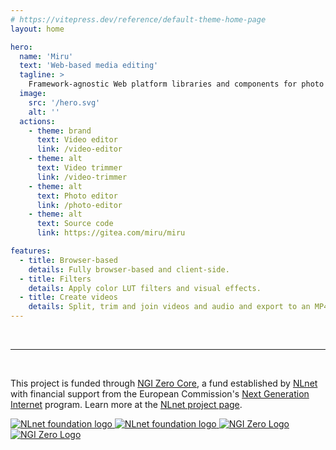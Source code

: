 ```yaml
---
# https://vitepress.dev/reference/default-theme-home-page
layout: home

hero:
  name: 'Miru'
  text: 'Web-based media editing'
  tagline: >
    Framework-agnostic Web platform libraries and components for photo and video editing with WebGL and WebCodecs
  image:
    src: '/hero.svg'
    alt: ''
  actions:
    - theme: brand
      text: Video editor
      link: /video-editor
    - theme: alt
      text: Video trimmer
      link: /video-trimmer
    - theme: alt
      text: Photo editor
      link: /photo-editor
    - theme: alt
      text: Source code
      link: https://gitea.com/miru/miru

features:
  - title: Browser-based
    details: Fully browser-based and client-side.
  - title: Filters
    details: Apply color LUT filters and visual effects.
  - title: Create videos
    details: Split, trim and join videos and audio and export to an MP4.
---
```


<br>

---

<br>

This project is funded through [NGI Zero Core](https://nlnet.nl/core), a fund established by [NLnet](https://nlnet.nl) with financial support from the European Commission's [Next Generation Internet](https://ngi.eu) program. Learn more at the [NLnet project page](https://nlnet.nl/project/Miru).

<p class="flex flex-wrap items-center gap-2">
  <a href="https://nlnet.nl">
    <img class="light-only w-50" src="/nlnet-banner.svg" alt="NLnet foundation logo" />
    <img class="dark-only w-50" src="/nlnet-banner-diapositive.svg" alt="NLnet foundation logo" />
  </a>
  <a href="https://nlnet.nl/core">
    <img class="light-only w-50" src="/NGI0_tag.svg" alt="NGI Zero Logo" />
    <img class="dark-only w-50" src="/NGI0_tag_white_mono.svg" alt="NGI Zero Logo" />
  </a>
</p>

<HeroAnimation ref="heroAnimation" v-bind="heroImageAttrs"/>

<script setup lang="ts">
import { ref, watchEffect } from 'vue'
import HeroAnimation from './hero-animation.vue'

const heroAnimation = ref<{ $el: SVGElement }>()
const heroImageAttrs = ref<Record<string, unknown>>({class: 'hidden'})

watchEffect(() => {
  const svgEl = heroAnimation.value?.$el
  if (!svgEl) return

  const heroImage = document.querySelector<HTMLImageElement>('.VPHomeHero.has-image .VPImage[src$=".svg"]')

  if (!heroImage) {
    console.warn('no hero image')
    return
  }

  heroImageAttrs.value =
    Object.fromEntries(Array.from(heroImage.attributes).filter(a => a.name !== 'src').map(({ name, value }) => [name, value]))
    console.log(heroImageAttrs.value)

  heroImage.parentElement?.insertBefore(svgEl, heroImage)
  heroImage.remove()
})
</script>
